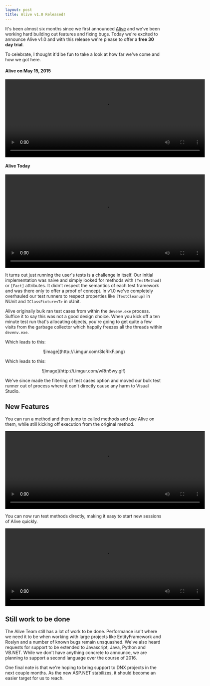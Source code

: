 ```yaml
---
layout: post
title: Alive v1.0 Released!
---
```


It's been almost six months since we first announced [Alive](http://comealive.io) and we've been working hard building out features and fixing bugs. Today we're excited to announce Alive v1.0 and with this release we're please to offer a **free 30 day trial**.

To celebrate, I thought it'd be fun to take a look at how far we've come and how we got here.

#### Alive on May 15, 2015

<video autoplay loop width="640" height="250" preload>
		<source src="https://codeconnectcdn.blob.core.windows.net/cdn/blog/oldalive.mp4" type="video/mp4">
		<source src="https://codeconnectcdn.blob.core.windows.net/cdn/blog/oldalive.webm" type="video/webm">
</video>


#### Alive Today

<video autoplay loop width="640" height="300" preload>
		<source src="https://codeconnectcdn.blob.core.windows.net/cdn/blog/alivenw.mp4" type="video/mp4">
		<source src="https://codeconnectcdn.blob.core.windows.net/cdn/blog/alivenew.webm" type="video/webm">
</video>


It turns out just running the user's tests is a challenge in itself. Our initial implementation was naive and simply looked for methods with `[TestMethod]` or `[Fact]` attributes. It didn't respect the semantics of each test framework and was there only to offer a proof of concept. In v1.0 we've completely overhauled our test runners to respect properties like `[TestCleanup]` in NUnit and `IClassFixture<T>` in xUnit. 

Alive originally bulk ran test cases from within the `devenv.exe` process. Suffice it to say this was not a good design choice. When you kick off a ten minute test run that's allocating objects, you're going to get quite a few visits from the garbage collector which happily freezes all the threads within `devenv.exe`. 

Which leads to this:

<center>
![image](http://i.imgur.com/3lcRlkF.png)
</center>

Which leads to this:

<center>
![image](http://i.imgur.com/wRtn5wy.gif)
</center>

We've since made the filtering of test cases option and moved our bulk test runner out of process where it can't directly cause any harm to Visual Studio.

## New Features

You can run a method and then jump to called methods and use Alive on them, while still kicking off execution from the original method.

<video autoplay loop width="640" height="250" preload>
		<source src="https://codeconnectcdn.blob.core.windows.net/cdn/blog/alive_continue.mp4" type="video/mp4">
		<source src="https://codeconnectcdn.blob.core.windows.net/cdn/blog/alive_continue.webm" type="video/webm">
</video>


You can now run test methods directly, making it easy to start new sessions of Alive quickly.

<video autoplay loop width="640" height="250" preload>
		<source src="https://codeconnectcdn.blob.core.windows.net/cdn/docs/TestMethod.mp4" type="video/mp4">
		<source src="https://codeconnectcdn.blob.core.windows.net/cdn/docs/TestMethod.webm" type="video/webm">
</video>


## Still work to be done

The Alive Team still has a lot of work to be done. Performance isn't where we need it to be when working with large projects like EntityFramework and Roslyn and a number of known bugs remain unsquashed. We've also heard requests for support to be extended to Javascript, Java, Python and VB.NET. While we don't have anything concrete to announce, we are planning to support a second language over the course of 2016.

One final note is that we're hoping to bring support to DNX projects in the next couple months. As the new ASP.NET stabilizes, it should become an easier target for us to reach. 



